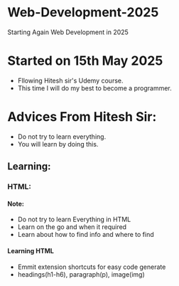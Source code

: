 # Web-Development-2025
Starting Again Web Development in 2025
# Started on 15th May 2025
- Fllowing Hitesh sir's Udemy course.
- This time I will do my best to become a programmer.

# Advices From Hitesh Sir:
- Do not try to learn everything.
- You will learn by doing this.
## Learning:
### HTML:
#### Note:
- Do not try to learn Everything in HTML
- Learn on the go and when it required
- Learn about how to find info and where to find

#### Learning HTML
- Emmit extension shortcuts for easy code generate
- headings(h1-h6), paragraph(p), image(img)